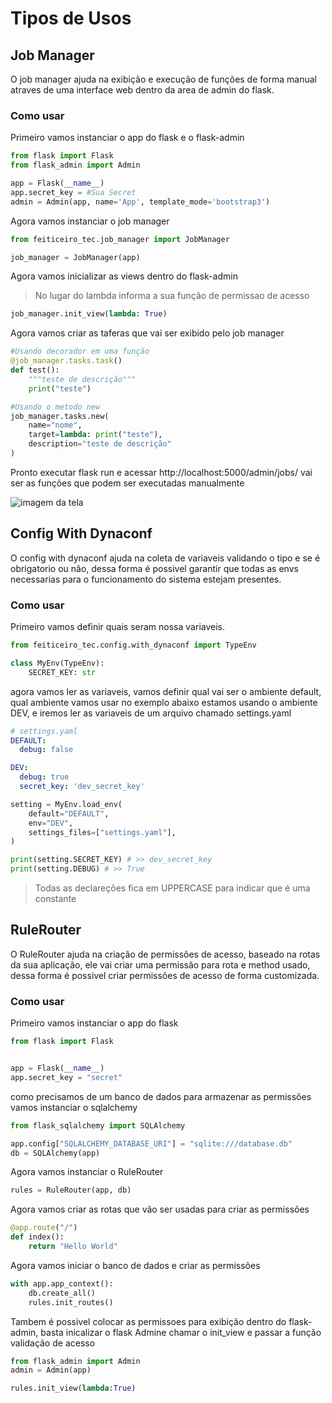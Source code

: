 # Tipos de Usos


## Job Manager
O job manager ajuda na exibição e execução de funções de forma manual atraves de uma interface web dentro da area de admin do flask.

### Como usar
Primeiro vamos instanciar o app do flask e o flask-admin
```python 
from flask import Flask
from flask_admin import Admin

app = Flask(__name__)
app.secret_key = #Sua Secret
admin = Admin(app, name='App', template_mode='bootstrap3')
```

Agora vamos instanciar o job manager
```python
from feiticeiro_tec.job_manager import JobManager

job_manager = JobManager(app)
```

Agora vamos inicializar as views dentro do flask-admin
> No lugar do lambda informa a sua função de permissao de acesso
```python
job_manager.init_view(lambda: True)
```

Agora vamos criar as taferas que vai ser exibido pelo job manager

```python
#Usando decorador em uma função 
@job_manager.tasks.task()
def test():
    """teste de descrição"""
    print("teste")


```

```python
#Usando o metodo new
job_manager.tasks.new(
    name="nome",
    target=lambda: print("teste"),
    description="teste de descrição"
)
```

Pronto executar flask run e acessar http://localhost:5000/admin/jobs/ vai ser as funções que podem ser executadas manualmente

![imagem da tela](https://github.com/feiticeiro-tec/feiticeiro-tec/assets/53744463/215ac186-a8c5-4843-9cb3-06a0f36fb929)

## Config With Dynaconf
O config with dynaconf ajuda na coleta de variaveis validando o tipo e se é obrigatorio ou não, dessa forma é possivel garantir que todas as envs necessarias para o funcionamento do sistema estejam presentes.

### Como usar
Primeiro vamos definir quais seram nossa variaveis.

```python
from feiticeiro_tec.config.with_dynaconf import TypeEnv

class MyEnv(TypeEnv):
    SECRET_KEY: str
```

agora vamos ler as variaveis, vamos definir qual vai ser o ambiente default, qual ambiente vamos usar no exemplo abaixo estamos usando o ambiente DEV, e iremos ler as variaveis de um arquivo chamado settings.yaml

```yaml
# settings.yaml
DEFAULT:
  debug: false

DEV:
  debug: true
  secret_key: 'dev_secret_key'
```

```python
setting = MyEnv.load_env(
    default="DEFAULT",
    env="DEV",
    settings_files=["settings.yaml"],
)

print(setting.SECRET_KEY) # >> dev_secret_key
print(setting.DEBUG) # >> True
```
> Todas as declareções fica em UPPERCASE para indicar que é uma constante


## RuleRouter
O RuleRouter ajuda na criação de permissões de acesso, baseado na rotas da sua aplicação, ele vai criar uma permissão para rota e method usado, dessa forma é possivel criar permissões de acesso de forma customizada.

### Como usar
Primeiro vamos instanciar o app do flask
```python
from flask import Flask


app = Flask(__name__)
app.secret_key = "secret"
```
como precisamos de um banco de dados para armazenar as permissões vamos instanciar o sqlalchemy
```python
from flask_sqlalchemy import SQLAlchemy

app.config["SQLALCHEMY_DATABASE_URI"] = "sqlite:///database.db"
db = SQLAlchemy(app)
```
Agora vamos instanciar o RuleRouter
```python
rules = RuleRouter(app, db)
```
Agora vamos criar as rotas que vão ser usadas para criar as permissões
```python
@app.route("/")
def index():
    return "Hello World"
```
Agora vamos iniciar o banco de dados e criar as permissões
```python
with app.app_context():
    db.create_all()
    rules.init_routes()
```
Tambem é possivel colocar as permissoes para exibição dentro do flask-admin, basta inicalizar o flask Admine chamar o init_view e passar a função validação de acesso
```python
from flask_admin import Admin
admin = Admin(app)

rules.init_view(lambda:True)
```